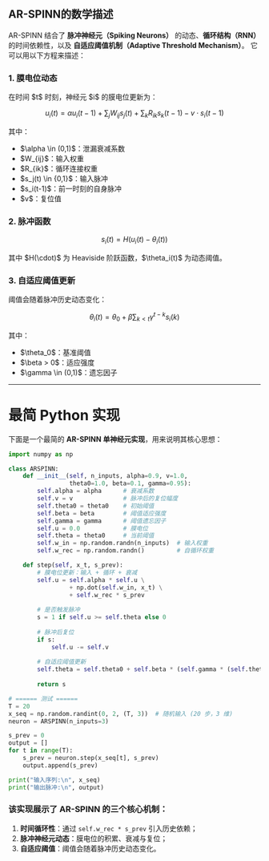 ## AR-SPINN的数学描述

AR-SPINN 结合了 **脉冲神经元（Spiking Neurons）** 的动态、**循环结构（RNN）** 的时间依赖性，以及 **自适应阈值机制（Adaptive Threshold Mechanism）**。
它可以用以下方程来描述：


### 1. 膜电位动态

在时间 \$t\$ 时刻，神经元 \$i\$ 的膜电位更新为：

$$
u_i(t) = \alpha u_i(t-1) + \sum_{j} W_{ij} s_j(t) + \sum_{k} R_{ik} s_k(t-1) - v \cdot s_i(t-1)
$$

其中：

* \$\alpha \in (0,1)\$：泄漏衰减系数
* \$W\_{ij}\$：输入权重
* \$R\_{ik}\$：循环连接权重
* \$s\_j(t) \in {0,1}\$：输入脉冲
* \$s\_i(t-1)\$：前一时刻的自身脉冲
* \$v\$：复位值


### 2. 脉冲函数

$$
s_i(t) = H\big(u_i(t) - \theta_i(t)\big)
$$

其中 \$H(\cdot)\$ 为 Heaviside 阶跃函数，\$\theta\_i(t)\$ 为动态阈值。



### 3. 自适应阈值更新

阈值会随着脉冲历史动态变化：

$$
\theta_i(t) = \theta_0 + \beta \sum_{k < t} \gamma^{t-k} s_i(k)
$$

其中：

* \$\theta\_0\$：基准阈值
* \$\beta > 0\$：适应强度
* \$\gamma \in (0,1)\$：遗忘因子

---

# 最简 Python 实现

下面是一个最简的 **AR-SPINN 单神经元实现**，用来说明其核心思想：

```python
import numpy as np

class ARSPINN:
    def __init__(self, n_inputs, alpha=0.9, v=1.0,
                 theta0=1.0, beta=0.1, gamma=0.95):
        self.alpha = alpha      # 衰减系数
        self.v = v              # 脉冲后的复位幅度
        self.theta0 = theta0    # 初始阈值
        self.beta = beta        # 阈值适应强度
        self.gamma = gamma      # 阈值遗忘因子
        self.u = 0.0            # 膜电位
        self.theta = theta0     # 当前阈值
        self.w_in = np.random.randn(n_inputs)  # 输入权重
        self.w_rec = np.random.randn()         # 自循环权重

    def step(self, x_t, s_prev):
        # 膜电位更新：输入 + 循环 + 衰减
        self.u = self.alpha * self.u \
                 + np.dot(self.w_in, x_t) \
                 + self.w_rec * s_prev
        
        # 是否触发脉冲
        s = 1 if self.u >= self.theta else 0
        
        # 脉冲后复位
        if s:
            self.u -= self.v
        
        # 自适应阈值更新
        self.theta = self.theta0 + self.beta * (self.gamma * (self.theta - self.theta0) + s)
        
        return s

# ====== 测试 ======
T = 20
x_seq = np.random.randint(0, 2, (T, 3))  # 随机输入 (20 步，3 维)
neuron = ARSPINN(n_inputs=3)

s_prev = 0
output = []
for t in range(T):
    s_prev = neuron.step(x_seq[t], s_prev)
    output.append(s_prev)

print("输入序列:\n", x_seq)
print("输出脉冲:\n", output)
```



### 该实现展示了 **AR-SPINN** 的三个核心机制：

1. **时间循环性**：通过 `self.w_rec * s_prev` 引入历史依赖；
2. **脉冲神经元动态**：膜电位的积累、衰减与复位；
3. **自适应阈值**：阈值会随着脉冲历史动态变化。



